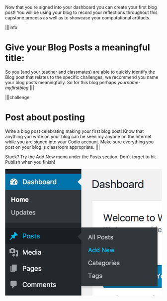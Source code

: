 Now that you're signed into your dashboard you can create your first blog post!  You will be using your blog to record your reflections throughout this capstone process as well as to showcase your computational artifacts.

|||info
# Give your Blog Posts a meaningful title:
So you (and your teacher and classmates) are able to quickly identify the Blog post that relates to the specific challenges, we recommend you name your blog posts meaningfully.
So for this blog perhaps
*yourname-myfirstblog*
|||

|||challenge
# Post about posting
Write a blog post celebrating making your first blog post!  Know that anything you write on your blog can be seen my anyone on the Internet while you are signed into your Codio account.  Make sure everything you post on your blog is classroom appropriate.
|||

Stuck? Try the Add New menu under the Posts section.  Don't forget to hit Publish when you finish!

![](./img/post.png)
